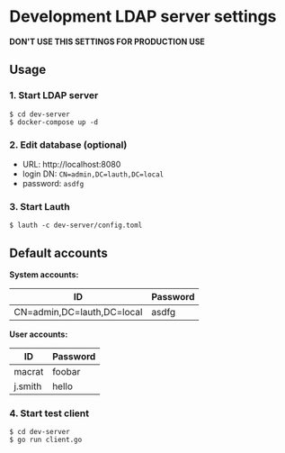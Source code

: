 # Development LDAP server settings

**DON'T USE THIS SETTINGS FOR PRODUCTION USE**

## Usage

### 1. Start LDAP server

``` shell
$ cd dev-server
$ docker-compose up -d
```

### 2. Edit database (optional)

- URL: http://localhost:8080
- login DN: `CN=admin,DC=lauth,DC=local`
- password: `asdfg`

### 3. Start Lauth

``` shell
$ lauth -c dev-server/config.toml
```

## Default accounts

**System accounts:**

|ID                        |Password|
|--------------------------|--------|
|CN=admin,DC=lauth,DC=local|asdfg   |

**User accounts:**

|ID     |Password|
|-------|--------|
|macrat |foobar  |
|j.smith|hello   |

### 4. Start test client

``` shell
$ cd dev-server
$ go run client.go
```
